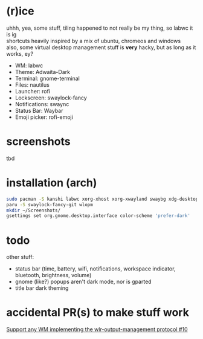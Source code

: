 # (r)ice

uhhh, yea, some stuff, tiling happened to not really be my thing, so labwc it is ig  
shortcuts heavily inspired by a mix of ubuntu, chromeos and windows  
also, some virtual desktop management stuff is **very** hacky, but as long as it works, ey?

- WM: labwc
- Theme: Adwaita-Dark
- Terminal: gnome-terminal
- Files: nautilus
- Launcher: rofi
- Lockscreen: swaylock-fancy
- Notifications: swaync
- Status Bar: Waybar
- Emoji picker: rofi-emoji

# screenshots

tbd

# installation (arch)

```sh
sudo pacman -S kanshi labwc xorg-xhost xorg-xwayland swaybg xdg-desktop-portal-gtk adwaita-qt polkit-gnome wl-clip-persist rofi-wayland swaylock wlr-randr brightnessctl alsa-utils grim slurp wl-clipboard nautilus alacritty swayidle pipewire gnome-terminal cliphist swaync waybar otf-font-awesome xdg-desktop-portal xdg-desktop-portal-wlr qt6-wayland qt5-wayland rofi-emoji wtype pipewire-pulse pavucontrol
paru -S swaylock-fancy-git wlopm
mkdir ~/Screenshots/
gsettings set org.gnome.desktop.interface color-scheme 'prefer-dark'
```

# todo

other stuff:
- status bar (time, battery, wifi, notifications, workspace indicator, bluetooth, brightness, volume)
- gnome (like?) popups aren't dark mode, nor is gparted
- title bar dark theming

# accidental PR(s) to make stuff work
[Support any WM implementing the wlr-output-management protocol #10](https://github.com/Big-B/swaylock-fancy/pull/10)
